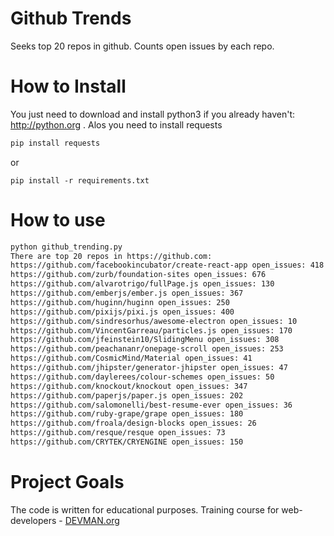 # Github Trends
Seeks top 20 repos in github. Counts open issues by each repo.

# How to Install
You just need to download and install python3 if you already haven't: http://python.org .
Alos you need to install requests
```bash
pip install requests
```
or
```
pip install -r requirements.txt
```

# How to use
```bash
python github_trending.py
There are top 20 repos in https://github.com:
https://github.com/facebookincubator/create-react-app open_issues: 418
https://github.com/zurb/foundation-sites open_issues: 676
https://github.com/alvarotrigo/fullPage.js open_issues: 130
https://github.com/emberjs/ember.js open_issues: 367
https://github.com/huginn/huginn open_issues: 250
https://github.com/pixijs/pixi.js open_issues: 400
https://github.com/sindresorhus/awesome-electron open_issues: 10
https://github.com/VincentGarreau/particles.js open_issues: 170
https://github.com/jfeinstein10/SlidingMenu open_issues: 308
https://github.com/peachananr/onepage-scroll open_issues: 253
https://github.com/CosmicMind/Material open_issues: 41
https://github.com/jhipster/generator-jhipster open_issues: 47
https://github.com/daylerees/colour-schemes open_issues: 50
https://github.com/knockout/knockout open_issues: 347
https://github.com/paperjs/paper.js open_issues: 202
https://github.com/salomonelli/best-resume-ever open_issues: 36
https://github.com/ruby-grape/grape open_issues: 180
https://github.com/froala/design-blocks open_issues: 26
https://github.com/resque/resque open_issues: 73
https://github.com/CRYTEK/CRYENGINE open_issues: 150
```

# Project Goals
The code is written for educational purposes. Training course for web-developers - [DEVMAN.org](https://devman.org)
